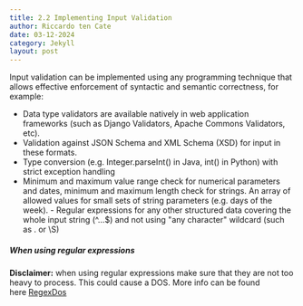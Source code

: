 ```yaml
---
title: 2.2 Implementing Input Validation
author: Riccardo ten Cate
date: 03-12-2024
category: Jekyll
layout: post
---
```


Input validation can be implemented using any programming technique that allows effective enforcement of syntactic and semantic correctness, for example:

- Data type validators are available natively in web application frameworks (such as Django Validators, Apache Commons Validators, etc).
- Validation against JSON Schema and XML Schema (XSD) for input in these formats.
- Type conversion (e.g. Integer.parseInt() in Java, int() in Python) with strict exception handling
- Minimum and maximum value range check for numerical parameters and dates, minimum and maximum length check for strings. An array of allowed values for small sets of string parameters (e.g. days of the week). - Regular expressions for any other structured data covering the whole input string (^...$) and not using "any character" wildcard (such as . or \S)


##### When using regular expressions

**Disclaimer:** when using regular expressions make sure that they are not too heavy to process. This could cause a DOS. More info can be found here [RegexDos](https://owasp.org/www-community/attacks/Regular_expression_Denial_of_Service_-_ReDoS)